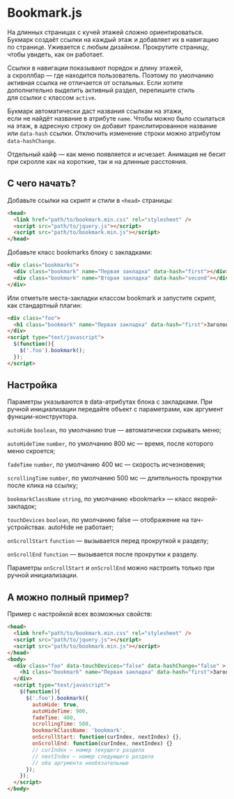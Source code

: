 # Bookmark.js

На длинных страницах с кучей этажей сложно ориентироваться. Букмарк создаёт ссылки на каждый этаж и добавляет их в навигацию по странице. Уживается с любым дизайном. Прокрутите страницу, чтобы увидеть, как он работает.

Ссылки в навигации показывают порядок и длину этажей, а скроллбар — где находится пользователь. Поэтому по умолчанию активная ссылка не отличается от остальных. Если хотите дополнительно выделить активный раздел, перепишите стиль для ссылки с классом `active`.

Букмарк автоматически даст названия ссылкам на этажи, если не найдёт название в атрибуте `name`. Чтобы можно было ссылаться на этаж, в адресную строку он добавит транслитированное название или `data-hash` ссылки. Отключить изменение строки можно атрибутом `data-hashChange`.

Отдельный кайф — как меню появляется и исчезает. Анимация не бесит при скролле как на короткие, так и на длинные расстояния.


## C чего начать?

Добавьте ссылки на скрипт и стили в `<head>` страницы:

```html
<head>
  <link href="path/to/bookmark.min.css" rel="stylesheet" />
  <script src="path/to/jquery.js"></script>
  <script src="path/to/bookmark.min.js"></script>
</head>
```
		      
Добавьте класс bookmarks блоку с закладками:

```html
<div class="bookmarks">
  <div class="bookmark" name="Первая закладка" data-hash="first"></div>
  <div class="bookmark" name="Вторая закладка" data-hash="second"></div>
</div>
```
					
Или отметьте места-закладки классом bookmark и запустите скрипт, как стандартный плагин:

```html
<div class="foo">
  <h1 class="bookmark" name="Первая закладка" data-hash="first">Заголовок</h1>
</div>
<script type="text/javascript">
  $(function(){
    $('.foo').bookmark();
  });
</script>
```

## Настройка
Параметры указываются в data-атрибутах блока с закладками. При ручной инициализации передайте объект с параметрами, как аргумент функции-конструктора.

`autoHide` `boolean`, по умолчанию true — автоматически скрывать меню;

`autoHideTime` `number`, по умолчанию 800 мс — время, после которого меню скроется;

`fadeTime` `number`, по умолчанию 400 мс — скорость исчезновения;

`scrollingTime` `number`, по умолчанию 500 мс — длительность прокрутки после клика на ссылку;

`bookmarkClassName` `string`, по умолчанию «bookmark» — класс якорей-закладок;

`touchDevices` `boolean`, по умолчанию false — отображение на тач-устройствах. autoHide не работает;

`onScrollStart` `function` — вызывается перед прокруткой к разделу;

`onScrollEnd` `function` — вызывается после прокрутки к разделу.

Параметры `onScrollStart` и `onScrollEnd` можно настроить только при ручной инициализации.

## А можно полный пример?
Пример с настройкой всех возможных свойств:

```html
<head>
  <link href="path/to/bookmark.min.css" rel="stylesheet" />
  <script src="path/to/jquery.js"></script>
  <script src="path/to/bookmark.min.js"></script>
</head>
<body>
  <div class="foo" data-touchDevices="false" data-hashChange="false" >
    <h1 class="bookmark" name="Первая закладка" data-hash="first">Заголовок</h1>
  </div>	
  <script type="text/javascript">
    $(function(){
      $('.foo').bookmark({
        autoHide: true,
        autoHideTime: 900,
        fadeTime: 400,
        scrollingTime: 500,
        bookmarkClassName: 'bookmark',
        onScrollStart: function(curIndex, nextIndex) {},
        onScrollEnd: function(curIndex, nextIndex) {}
        // curIndex — номер текущего раздела
        // nextIndex — номер следующего раздела
        // оба аргумента необязательные
      });
    });
  </script>
</body>
```
